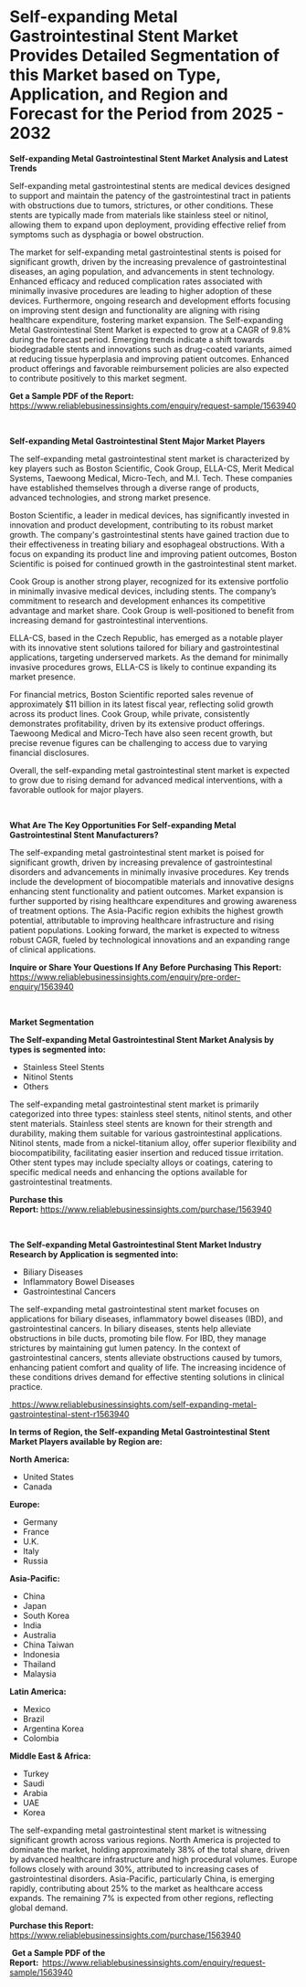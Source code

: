 <p><h1>Self-expanding Metal Gastrointestinal Stent Market Provides Detailed Segmentation of this Market based on Type, Application, and Region and Forecast for the Period from 2025 - 2032</h1></p><p><strong>Self-expanding Metal Gastrointestinal Stent Market Analysis and Latest Trends</strong></p>
<p><p>Self-expanding metal gastrointestinal stents are medical devices designed to support and maintain the patency of the gastrointestinal tract in patients with obstructions due to tumors, strictures, or other conditions. These stents are typically made from materials like stainless steel or nitinol, allowing them to expand upon deployment, providing effective relief from symptoms such as dysphagia or bowel obstruction.</p><p>The market for self-expanding metal gastrointestinal stents is poised for significant growth, driven by the increasing prevalence of gastrointestinal diseases, an aging population, and advancements in stent technology. Enhanced efficacy and reduced complication rates associated with minimally invasive procedures are leading to higher adoption of these devices. Furthermore, ongoing research and development efforts focusing on improving stent design and functionality are aligning with rising healthcare expenditure, fostering market expansion. The Self-expanding Metal Gastrointestinal Stent Market is expected to grow at a CAGR of 9.8% during the forecast period. Emerging trends indicate a shift towards biodegradable stents and innovations such as drug-coated variants, aimed at reducing tissue hyperplasia and improving patient outcomes. Enhanced product offerings and favorable reimbursement policies are also expected to contribute positively to this market segment.</p></p>
<p><strong>Get a Sample PDF of the Report:&nbsp;</strong> <a href="https://www.reliablebusinessinsights.com/enquiry/request-sample/1563940?utm_campaign=2278&utm_medium=2&utm_source=Github&utm_content=ia&utm_term=14042025&utm_id=self-expanding-metal-gastrointestinal-stent">https://www.reliablebusinessinsights.com/enquiry/request-sample/1563940</a></p>
<p>&nbsp;</p>
<p><strong>Self-expanding Metal Gastrointestinal Stent Major Market Players</strong></p>
<p><p>The self-expanding metal gastrointestinal stent market is characterized by key players such as Boston Scientific, Cook Group, ELLA-CS, Merit Medical Systems, Taewoong Medical, Micro-Tech, and M.I. Tech. These companies have established themselves through a diverse range of products, advanced technologies, and strong market presence.</p><p>Boston Scientific, a leader in medical devices, has significantly invested in innovation and product development, contributing to its robust market growth. The company's gastrointestinal stents have gained traction due to their effectiveness in treating biliary and esophageal obstructions. With a focus on expanding its product line and improving patient outcomes, Boston Scientific is poised for continued growth in the gastrointestinal stent market.</p><p>Cook Group is another strong player, recognized for its extensive portfolio in minimally invasive medical devices, including stents. The company’s commitment to research and development enhances its competitive advantage and market share. Cook Group is well-positioned to benefit from increasing demand for gastrointestinal interventions.</p><p>ELLA-CS, based in the Czech Republic, has emerged as a notable player with its innovative stent solutions tailored for biliary and gastrointestinal applications, targeting underserved markets. As the demand for minimally invasive procedures grows, ELLA-CS is likely to continue expanding its market presence.</p><p>For financial metrics, Boston Scientific reported sales revenue of approximately $11 billion in its latest fiscal year, reflecting solid growth across its product lines. Cook Group, while private, consistently demonstrates profitability, driven by its extensive product offerings. Taewoong Medical and Micro-Tech have also seen recent growth, but precise revenue figures can be challenging to access due to varying financial disclosures.</p><p>Overall, the self-expanding metal gastrointestinal stent market is expected to grow due to rising demand for advanced medical interventions, with a favorable outlook for major players.</p></p>
<p>&nbsp;</p>
<p><strong>What Are The Key Opportunities For Self-expanding Metal Gastrointestinal Stent Manufacturers?</strong></p>
<p><p>The self-expanding metal gastrointestinal stent market is poised for significant growth, driven by increasing prevalence of gastrointestinal disorders and advancements in minimally invasive procedures. Key trends include the development of biocompatible materials and innovative designs enhancing stent functionality and patient outcomes. Market expansion is further supported by rising healthcare expenditures and growing awareness of treatment options. The Asia-Pacific region exhibits the highest growth potential, attributable to improving healthcare infrastructure and rising patient populations. Looking forward, the market is expected to witness robust CAGR, fueled by technological innovations and an expanding range of clinical applications.</p></p>
<p><strong>Inquire or Share Your Questions If Any Before Purchasing This Report:</strong> <a href="https://www.reliablebusinessinsights.com/enquiry/pre-order-enquiry/1563940?utm_campaign=2278&utm_medium=2&utm_source=Github&utm_content=ia&utm_term=14042025&utm_id=self-expanding-metal-gastrointestinal-stent">https://www.reliablebusinessinsights.com/enquiry/pre-order-enquiry/1563940</a></p>
<p>&nbsp;</p>
<p><strong>Market Segmentation</strong></p>
<p><strong>The Self-expanding Metal Gastrointestinal Stent Market Analysis by types is segmented into:</strong></p>
<p><ul><li>Stainless Steel Stents</li><li>Nitinol Stents</li><li>Others</li></ul></p>
<p><p>The self-expanding metal gastrointestinal stent market is primarily categorized into three types: stainless steel stents, nitinol stents, and other stent materials. Stainless steel stents are known for their strength and durability, making them suitable for various gastrointestinal applications. Nitinol stents, made from a nickel-titanium alloy, offer superior flexibility and biocompatibility, facilitating easier insertion and reduced tissue irritation. Other stent types may include specialty alloys or coatings, catering to specific medical needs and enhancing the options available for gastrointestinal treatments.</p></p>
<p><strong>Purchase this Report:&nbsp;</strong><a href="https://www.reliablebusinessinsights.com/purchase/1563940?utm_campaign=2278&utm_medium=2&utm_source=Github&utm_content=ia&utm_term=14042025&utm_id=self-expanding-metal-gastrointestinal-stent">https://www.reliablebusinessinsights.com/purchase/1563940</a></p>
<p>&nbsp;</p>
<p><strong>The Self-expanding Metal Gastrointestinal Stent Market Industry Research by Application is segmented into:</strong></p>
<p><ul><li>Biliary Diseases</li><li>Inflammatory Bowel Diseases</li><li>Gastrointestinal Cancers</li></ul></p>
<p><p>The self-expanding metal gastrointestinal stent market focuses on applications for biliary diseases, inflammatory bowel diseases (IBD), and gastrointestinal cancers. In biliary diseases, stents help alleviate obstructions in bile ducts, promoting bile flow. For IBD, they manage strictures by maintaining gut lumen patency. In the context of gastrointestinal cancers, stents alleviate obstructions caused by tumors, enhancing patient comfort and quality of life. The increasing incidence of these conditions drives demand for effective stenting solutions in clinical practice.</p></p>
<p><a href="https://www.reliablebusinessinsights.com/self-expanding-metal-gastrointestinal-stent-r1563940?utm_campaign=2278&utm_medium=2&utm_source=Github&utm_content=ia&utm_term=14042025&utm_id=self-expanding-metal-gastrointestinal-stent">&nbsp;https://www.reliablebusinessinsights.com/self-expanding-metal-gastrointestinal-stent-r1563940</a></p>
<p><strong>In terms of Region, the Self-expanding Metal Gastrointestinal Stent Market Players available by Region are:</strong></p>
<p>
    <p> <strong> North America: </strong>
        <ul>
            <li>United States</li>
            <li>Canada</li>
        </ul>
        </p> 
    <p> <strong> Europe: </strong>
        <ul>
            <li>Germany</li>
            <li>France</li>
            <li>U.K.</li>
            <li>Italy</li>
            <li>Russia</li>
        </ul>
        </p> 
    <p> <strong> Asia-Pacific: </strong>
        <ul>
            <li>China</li>
            <li>Japan</li>
            <li>South Korea</li>
            <li>India</li>
            <li>Australia</li>
            <li>China Taiwan</li>
            <li>Indonesia</li>
            <li>Thailand</li>
            <li>Malaysia</li>
        </ul>
        </p> 
    <p> <strong> Latin America: </strong>
        <ul>
            <li>Mexico</li>
            <li>Brazil</li>
            <li>Argentina Korea</li>
            <li>Colombia</li>
        </ul>
        </p> 
    <p> <strong> Middle East & Africa: </strong>
        <ul>
            <li>Turkey</li>
            <li>Saudi</li>
            <li>Arabia</li>
            <li>UAE</li>
            <li>Korea</li>
        </ul>
    </p>
    </p>
<p><p>The self-expanding metal gastrointestinal stent market is witnessing significant growth across various regions. North America is projected to dominate the market, holding approximately 38% of the total share, driven by advanced healthcare infrastructure and high procedural volumes. Europe follows closely with around 30%, attributed to increasing cases of gastrointestinal disorders. Asia-Pacific, particularly China, is emerging rapidly, contributing about 25% to the market as healthcare access expands. The remaining 7% is expected from other regions, reflecting global demand.</p></p>
<p><strong>Purchase this Report: </strong><a href="https://www.reliablebusinessinsights.com/purchase/1563940?utm_campaign=2278&utm_medium=2&utm_source=Github&utm_content=ia&utm_term=14042025&utm_id=self-expanding-metal-gastrointestinal-stent">https://www.reliablebusinessinsights.com/purchase/1563940</a></p>
<p>&nbsp;<strong>Get a Sample PDF of the Report:&nbsp;&nbsp;</strong><a href="https://www.reliablebusinessinsights.com/enquiry/request-sample/1563940?utm_campaign=2278&utm_medium=2&utm_source=Github&utm_content=ia&utm_term=14042025&utm_id=self-expanding-metal-gastrointestinal-stent">https://www.reliablebusinessinsights.com/enquiry/request-sample/1563940</a></p>
<p><strong></strong></p>
<p><p></p><p></p><p></p></p>